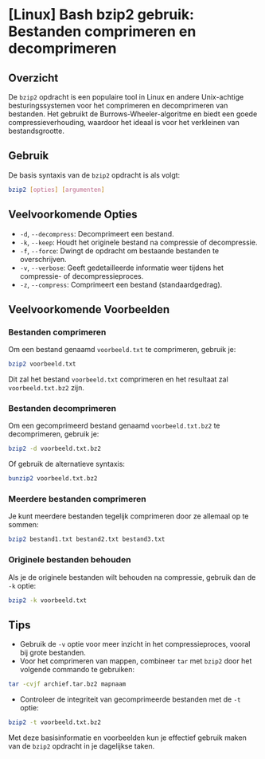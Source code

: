 # [Linux] Bash bzip2 gebruik: Bestanden comprimeren en decomprimeren

## Overzicht
De `bzip2` opdracht is een populaire tool in Linux en andere Unix-achtige besturingssystemen voor het comprimeren en decomprimeren van bestanden. Het gebruikt de Burrows-Wheeler-algoritme en biedt een goede compressieverhouding, waardoor het ideaal is voor het verkleinen van bestandsgrootte.

## Gebruik
De basis syntaxis van de `bzip2` opdracht is als volgt:

```bash
bzip2 [opties] [argumenten]
```

## Veelvoorkomende Opties
- `-d`, `--decompress`: Decomprimeert een bestand.
- `-k`, `--keep`: Houdt het originele bestand na compressie of decompressie.
- `-f`, `--force`: Dwingt de opdracht om bestaande bestanden te overschrijven.
- `-v`, `--verbose`: Geeft gedetailleerde informatie weer tijdens het compressie- of decompressieproces.
- `-z`, `--compress`: Comprimeert een bestand (standaardgedrag).

## Veelvoorkomende Voorbeelden

### Bestanden comprimeren
Om een bestand genaamd `voorbeeld.txt` te comprimeren, gebruik je:

```bash
bzip2 voorbeeld.txt
```

Dit zal het bestand `voorbeeld.txt` comprimeren en het resultaat zal `voorbeeld.txt.bz2` zijn.

### Bestanden decomprimeren
Om een gecomprimeerd bestand genaamd `voorbeeld.txt.bz2` te decomprimeren, gebruik je:

```bash
bzip2 -d voorbeeld.txt.bz2
```

Of gebruik de alternatieve syntaxis:

```bash
bunzip2 voorbeeld.txt.bz2
```

### Meerdere bestanden comprimeren
Je kunt meerdere bestanden tegelijk comprimeren door ze allemaal op te sommen:

```bash
bzip2 bestand1.txt bestand2.txt bestand3.txt
```

### Originele bestanden behouden
Als je de originele bestanden wilt behouden na compressie, gebruik dan de `-k` optie:

```bash
bzip2 -k voorbeeld.txt
```

## Tips
- Gebruik de `-v` optie voor meer inzicht in het compressieproces, vooral bij grote bestanden.
- Voor het comprimeren van mappen, combineer `tar` met `bzip2` door het volgende commando te gebruiken:

```bash
tar -cvjf archief.tar.bz2 mapnaam
```

- Controleer de integriteit van gecomprimeerde bestanden met de `-t` optie:

```bash
bzip2 -t voorbeeld.txt.bz2
```

Met deze basisinformatie en voorbeelden kun je effectief gebruik maken van de `bzip2` opdracht in je dagelijkse taken.